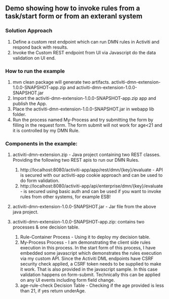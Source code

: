 ## Demo showing how to invoke rules from a task/start form or from an exteranl system

### Solution Approach
1. Define a custom rest endpoint which can run DMN rules in Activiti and respond back with results.
2. Invoke the Custom REST endpoint from UI via Javascript do the data validation on UI end.

### How to run the example
1. mvn clean package will generate two artifacts. activiti-dmn-extension-1.0.0-SNAPSHOT-app.zip and activiti-dmn-extension-1.0.0-SNAPSHOT.jar
2. Import the activiti-dmn-extension-1.0.0-SNAPSHOT-app.zip app and publish the App.
3. Place the activiti-dmn-extension-1.0.0-SNAPSHOT.jar in webapp lib folder.
4. Run the process named My-Process and try submitting the form by filling in the request form. The form submit will not work for age<21 and it is controlled by my DMN Rule.

### Components in the example:
1. activiti-dmn-extension.zip - Java project containing two REST classes. Providing the following two REST apis to run our DMN Rules. 
    1. http://localhost:8080/activiti-app/app/rest/dmn/{key}/evaluate - API is secured with our activiti-app cookie approach and can be used to do form validation. 
    2. http://localhost:8080/activiti-app/api/enterprise/dmn/{key}/evaluate - is secured using basic auth and can be used if you want to invoke rules from other systems, for example ESB!

2. activiti-dmn-extension-1.0.0-SNAPSHOT.jar - Jar file from the above java project.
3. activiti-dmn-extension-1.0.0-SNAPSHOT-app.zip: contains two processes & one decision table.
	1. Rule-Container Process - Using it to deploy my decision table.
	2. My-Process Process - I am demonstrating the client side rules execution in this process. In the start form of this process, I have embedded some javascript which demonstrates the rules execution via my custom API. Since the Activiti DML endpoints have CSRF security check applied, a CSRF token needs to be supplied to make it work. That is also provided in the javascript sample. In this case validation happens on form-submit. Technically this can be applied on any UI events including form field change. 
	3. age-rule-check Decision Table - Checking if the age provided is less than 21, if yes return underAge.
